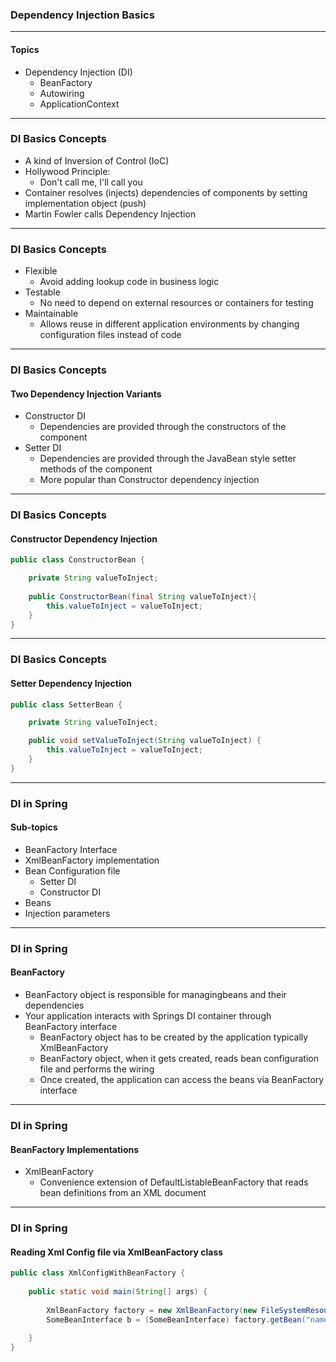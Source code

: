 ### Dependency Injection Basics---#### Topics* Dependency Injection (DI)  * BeanFactory  * Autowiring  * ApplicationContext---### DI Basics Concepts* A kind of Inversion of Control (IoC)* Hollywood Principle:  * Don&#39;t call me, I&#39;ll call you* Container resolves (injects) dependencies of components by setting implementation object (push)* Martin Fowler calls Dependency Injection---### DI Basics Concepts* Flexible  * Avoid adding lookup code in business logic* Testable  * No need to depend on external resources or containers for testing* Maintainable  * Allows reuse in different application environments by changing configuration files instead of code ---### DI Basics Concepts#### Two Dependency Injection Variants* Constructor DI  * Dependencies are provided through the constructors of the component* Setter DI  * Dependencies are provided through the JavaBean style setter methods of the component  * More popular than Constructor dependency injection   ---### DI Basics Concepts#### Constructor  Dependency Injection```Javapublic class ConstructorBean {	private String valueToInject;		public ConstructorBean(final String valueToInject){		this.valueToInject = valueToInject;	}}```   ---### DI Basics Concepts#### Setter  Dependency Injection```Javapublic class SetterBean {	private String valueToInject;	public void setValueToInject(String valueToInject) {		this.valueToInject = valueToInject;	}		}```  ---### DI in Spring#### Sub-topics* BeanFactory Interface* XmlBeanFactory implementation* Bean Configuration file  * Setter DI  * Constructor DI* Beans* Injection parameters  ---### DI in Spring#### BeanFactory* BeanFactory object is responsible for managingbeans and their dependencies* Your application interacts with Springs DI container through BeanFactory interface  * BeanFactory object has to be created by the application typically XmlBeanFactory  * BeanFactory object, when it gets created, reads bean configuration file and performs the wiring  * Once created, the application can access the beans via BeanFactory interface  ---### DI in Spring#### BeanFactory Implementations* XmlBeanFactory   * Convenience extension of DefaultListableBeanFactory that reads bean definitions from an XML document   ---### DI in Spring#### Reading Xml Config file via XmlBeanFactory class ```Javapublic class XmlConfigWithBeanFactory {  	public static void main(String[] args) {    		XmlBeanFactory factory = new XmlBeanFactory(new FileSystemResource("beans.xml"));		SomeBeanInterface b = (SomeBeanInterface) factory.getBean("nameOftheBean";  	}}```